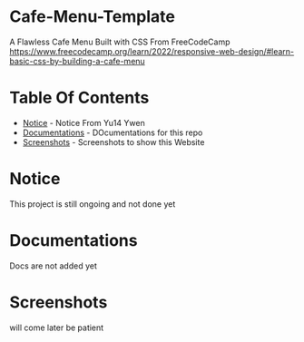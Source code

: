 # Cafe-Menu-Template

A Flawless Cafe Menu Built with CSS From FreeCodeCamp https://www.freecodecamp.org/learn/2022/responsive-web-design/#learn-basic-css-by-building-a-cafe-menu

# Table Of Contents

* [Notice](#notice) - Notice From Yu14 Ywen
* [Documentations](#documentations) - DOcumentations for this repo
* [Screenshots](#screenshots) - Screenshots to show this Website 

# Notice

This project is still ongoing and not done yet


# Documentations

Docs are not added yet



# Screenshots 

will come later be patient 



